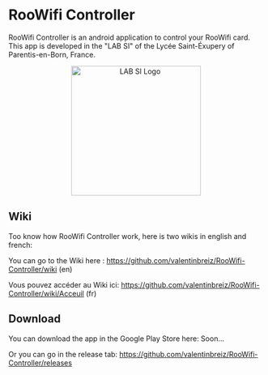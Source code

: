 # RooWifi Controller
RooWifi Controller is an android application to control your RooWifi card. This app is developed in the "LAB SI" of the Lycée Saint-Éxupery of Parentis-en-Born, France.

<p align="center">
  <img src="https://image.noelshack.com/fichiers/2017/14/1491572104-logo.png" width="256" title="LAB SI Logo">
</p>

## Wiki
Too know how RooWifi Controller work, here is two wikis in english and french:

You can go to the Wiki here : https://github.com/valentinbreiz/RooWifi-Controller/wiki (en)

Vous pouvez accéder au Wiki ici: https://github.com/valentinbreiz/RooWifi-Controller/wiki/Acceuil (fr)

## Download
You can download the app in the Google Play Store here: Soon...

Or you can go in the release tab: https://github.com/valentinbreiz/RooWifi-Controller/releases
